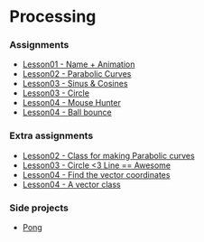 <h1> Processing </h1>

<h3> Assignments </h3>

<ul>
  <li><a href="https://github.com/oscaroders/Processing/blob/master/Lesson01/Lesson01.pde">Lesson01 - Name + Animation</a></li>
  <li><a href="https://github.com/oscaroders/Processing/tree/master/Lesson02/ParabolicCurves">Lesson02 - Parabolic Curves</a></li>
  <li><a href="https://github.com/oscaroders/Processing/blob/master/Lesson03/sincos/sincos.pde">Lesson03 - Sinus & Cosines</a></li>
  <li><a href="https://github.com/oscaroders/Processing/blob/master/Lesson03/circle/circle.pde">Lesson03 - Circle</a></li>
  <li><a href="https://github.com/oscaroders/Processing/blob/master/Lesson04/mouseHunter/mouseHunter.pde">Lesson04 - Mouse Hunter</a></li>
  <li><a href="https://github.com/oscaroders/Processing/blob/master/Lesson04/ballBounce/ballBounce.pde">Lesson04 - Ball bounce</a></li>
</ul>

<h3> Extra assignments </h3>
<ul>
  <li><a href="https://github.com/oscaroders/Processing/blob/master/Lesson02/ParabolicCurvesClass/ParabolicCurvesClass.pde">Lesson02 - Class for making Parabolic curves</a></li> <li><a href="https://github.com/oscaroders/Processing/blob/master/Lesson03/trigincolor/trigincolor.pde">Lesson03 - Circle <3 Line == Awesome</a></li>
  <li><a href="https://github.com/oscaroders/Processing/blob/master/Lesson04/pointToAVector/pointToAVector.pde">Lesson04 - Find the vector coordinates</a></li>
  <li><a href="https://github.com/oscaroders/Processing/blob/master/Lesson04/vectorClass/vectorClass.pde">Lesson04 - A vector class</a></li>
</ul>

<h3> Side projects </h3>

<ul>
  <li><a href="https://github.com/oscaroders/Processing/blob/master/SideProjects/Pong/Pong.pde">Pong</a></li>
</ul>
